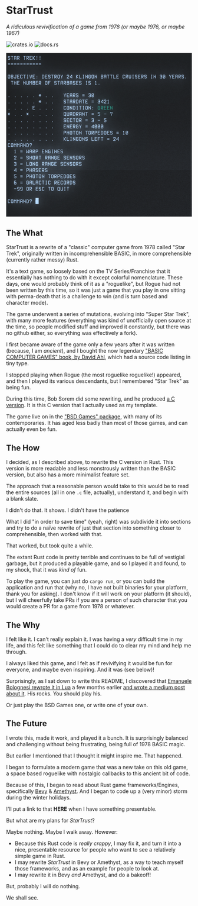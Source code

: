 # StarTrust

_A ridiculous revivification of a game from 1978
(or maybe 1976, or maybe 1967)_

![crates.io](https://img.shields.io/crates/v/startrust.svg)
![docs.rs](https://docs.rs/startrust/badge.svg)

![An old school character mode game screen](docs/game.png)

## The What
StarTrust is a rewrite of a "classic" computer game from 1978 called "Star Trek",
originally written in incomprehensible BASIC, in more comprehensible
(currently rather messy) Rust.

It's a text game, so loosely based on the TV Series/Franchise that
it essentially has nothing to do with it except colorful nomenclature.
These days, one would probably think of it as a "roguelike", but Rogue
had not been written by this time, so it was just a game that you play
in one sitting with perma-death that is a challenge to win (and is
turn based and character mode).

The game underwent a series of mutations, evolving into "Super Star Trek",
with many more features (everything was kind of unofficially open source
at the time, so people modified stuff and improved it constantly, but
there was no github either, so everything was effectively a fork).

I first became aware of the game only a few years after it was written (because,
I am *ancient*), and I bought the now legendary ["BASIC COMPUTER GAMES"
book, by David Ahl](https://archive.org/details/basic-computer-games-microcomputer-edition),
which had a source code listing in tiny type.

I stopped playing when Rogue (the most roguelike roguelike!) appeared,
and then I played its various descendants, but I remembered "Star Trek"
as being fun.

During this time, Bob Sorem did some rewriting, and he produced
[a C version](http://www.bobsoremweb.com/startrek.html).
It is this C version that I actually used as my template.

The game live on in the ["BSD Games" package](ps://wiki.linuxquestions.org/wiki/BSD_games),
with many of its contemporaries. It has aged less badly than most of those
games, and can actually even be fun.

## The How

I decided, as I described above, to rewrite the C version in Rust. This
version is more readable and less monstrously written than the BASIC
version, but also has a more minimalist feature set.

The approach that a reasonable person would take to this would be to
read the entire sources (all in one `.c` file, actually), understand it,
and begin with a blank slate.

I didn't do that. It shows. I didn't have the patience

What I did "in order to save time" (yeah, right) was subdivide it into
sections and try to do a naïve rewrite of just that section into something
closer to comprehensible, then worked with that.

That worked, but took quite a while.

The extant Rust code is pretty terrible and continues to be full of
vestigial garbage, but it produced a playable game, and so I played it
and found, to my shock, that it was *kind of* fun.

To play the game, you can just do `cargo run`, or you can build the
application and run that (why no, I have not built binaries for your
platform, thank you for asking). I don't know if it will work on
your platform (it should), but I will cheerfully take PRs if you
are a person of such character that you would create a PR for a
game from 1978 or whatever.

## The Why

I felt like it. I can't really explain it. I was having a _very_ difficult
time in my life, and this felt like something that I could do to clear
my mind and help me through.

I always liked this game, and I felt as if revivifying it would be
fun for everyone, and maybe even inspiring. And it was (see below)!

Surprisingly, as I sat down to write this README, I discovered that
[Emanuele Bolognesi rewrote it in Lua](https://emabolo.com/article/i-rewrote-the-1978-text-only-super-star-trek-game)
a few months earlier
[and wrote a medium post about it](https://medium.com/@emabolo/i-rewrote-the-1978-star-trek-game-and-this-is-what-happened-f4425f8d586).
His rocks. You should play his.

Or just play the BSD Games one, or write one of your own.

## The Future

I wrote this, made it work, and played it a bunch. It is surprisingly
balanced and challenging without being frustrating, being full of 1978
BASIC magic.

But earlier I mentioned that I thought it might inspire me. That happened.

I began to formulate a modern game that was a new take on this old game,
a space based roguelike with nostalgic callbacks to this ancient
bit of code.

Because of this, I began to read about Rust game frameworks/Engines, specifically
[Bevy](https://github.com/bevyengine/bevy) & [Amethyst](https://github.com/amethyst/amethyst).
And I began to code up a (very minor) storm during the winter holidays.

I'll put a link to that **HERE** when I have something presentable.

But what are my plans for _StarTrust_?

Maybe nothing. Maybe I walk away. However:
* Because this Rust code is _really crappy_, I may fix it, and turn
 it into a nice, presentable resource for people who want to see a
 relatively simple game in Rust.
* I may rewrite *StarTrust* in Bevy or Amethyst, as a way to teach
 myself those frameworks, and as an example for people to look at.
* I may rewrite it in Bevy *and* Amethyst, and do a bakeoff!

But, probably I will do nothing.

We shall see.
